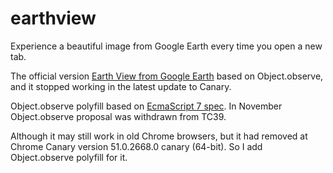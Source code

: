 # earthview
Experience a beautiful image from Google Earth every time you open a new tab.


The official version [Earth View from Google Earth](https://chrome.google.com/webstore/detail/earth-view-from-google-ea/bhloflhklmhfpedakmangadcdofhnnoh) based on Object.observe, and it stopped working in the latest update to Canary.

Object.observe polyfill based on [EcmaScript 7 spec](http://arv.github.io/ecmascript-object-observe/). 
In November Object.observe proposal was withdrawn from TC39.

Although it may still work in old Chrome browsers, but it had removed at Chrome Canary version 51.0.2668.0 canary (64-bit). So I add Object.observe polyfill for it.
